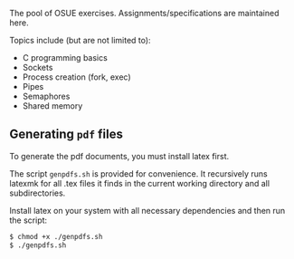 The pool of OSUE exercises. Assignments/specifications are maintained here.

Topics include (but are not limited to):
* C programming basics
* Sockets
* Process creation (fork, exec)
* Pipes
* Semaphores
* Shared memory

## Generating `pdf` files

To generate the pdf documents, you must install latex first.

The script `genpdfs.sh` is provided for convenience. It recursively runs latexmk
for all .tex files it finds in the current working directory and all subdirectories.

Install latex on your system with all necessary dependencies and then run the script:
```bash
$ chmod +x ./genpdfs.sh
$ ./genpdfs.sh
```